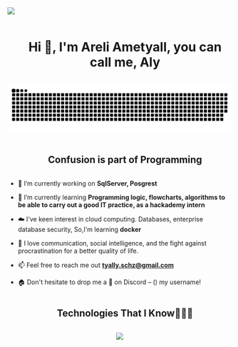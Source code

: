 <!--horizontal divider(gradiant)-->
<img src="https://user-images.githubusercontent.com/73097560/115834477-dbab4500-a447-11eb-908a-139a6edaec5c.gif">

<!--h1 without bottom border-->
<div id="user-content-toc">
  <ul align="center">
    <summary><h1 style="display: inline-block">Hi 👋, I'm Areli Ametyall, you can call me, Aly</h1></summary>
  </ul>
</div>


<!--- snake -->
<div align="center">
  <img  src="https://github.com/1999AZZAR/1999AZZAR/blob/readme/resources/img/grid-snake.svg"
       alt="snake" /></a>
</div>


<!--h2 without bottom border-->
<div id="user-content-toc">
  <ul align="center">
    <summary><h2 style="display: inline-block">Confusion is part of Programming</h2></summary>
  </ul>
</div>


<!--Intro start-->
- 🔭 I’m currently working on **SqlServer, Posgrest**

- 🌱 I’m currently learning **Programming logic, flowcharts, algorithms to be able to carry out a good IT practice, as a hackademy intern**

- ☁️ I've keen interest in cloud computing. Databases, enterprise database security, So,I'm learning **docker**

- 📝 I love communication, social intelligence, and the fight against procrastination for a better quality of life.


- 📫 Feel free to reach me out **tyally.schz@gmail.com**

- 🏠 Don't hesitate to drop me a **👋** on Discord –  () my username!
<!--Intro end-->






<!--h1 without bottom border-->
<div id="user-content-toc">
  <ul align="center">
    <summary><h2 style="display: inline-block">Technologies That I Know👨🏻‍💻</h2></summary>
  </ul>
</div>
<!--tech stack icons-->
<p align="center">
  <a href="https://skillicons.dev">
    <img src="https://skillicons.dev/icons?i=git,aws,cpp,css,discord,docker,postgres,github,html,java,js,linux,mysql,kubernetes&perline=14" />
  </a>
</p>






  

</div>








